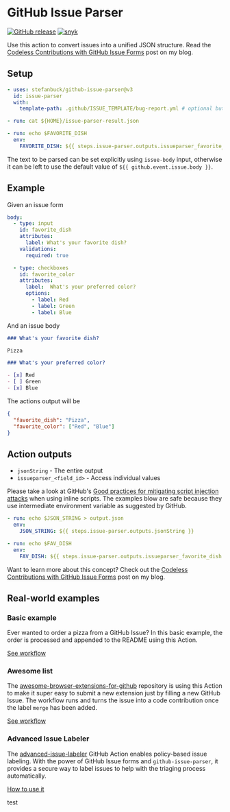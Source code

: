 # GitHub Issue Parser

[![GitHub release](https://img.shields.io/github/release/stefanbuck/github-issue-parser.svg)](https://github.com/stefanbuck/github-issue-parser/releases) [![snyk](https://snyk.io/test/github/stefanbuck/github-issue-parser/badge.svg?targetFile=package.json)](https://snyk.io/test/github/stefanbuck/github-issue-parser?targetFile=package.json)

Use this action to convert issues into a unified JSON structure. Read the [Codeless Contributions with GitHub Issue Forms](https://stefanbuck.com/blog/codeless-contributions-with-github-issue-forms) post on my blog.

## Setup

```yml
- uses: stefanbuck/github-issue-parser@v3
  id: issue-parser
  with:
    template-path: .github/ISSUE_TEMPLATE/bug-report.yml # optional but recommended

- run: cat ${HOME}/issue-parser-result.json

- run: echo $FAVORITE_DISH
  env:
    FAVORITE_DISH: ${{ steps.issue-parser.outputs.issueparser_favorite_dish }}
```

The text to be parsed can be set explicitly using `issue-body` input, otherwise it can be left to use the default value of `${{ github.event.issue.body }}`.

## Example

Given an issue form

```yml
body:
  - type: input
    id: favorite_dish
    attributes:
      label: What's your favorite dish?
    validations:
      required: true

  - type: checkboxes
    id: favorite_color
    attributes:
      label:  What's your preferred color?
      options:
        - label: Red
        - label: Green
        - label: Blue
```

And an issue body

```md
### What's your favorite dish?

Pizza

### What's your preferred color?

- [x] Red
- [ ] Green
- [x] Blue
```

The actions output will be

```json
{
  "favorite_dish": "Pizza",
  "favorite_color": ["Red", "Blue"]
}
```

## Action outputs

- `jsonString` - The entire output
- `issueparser_<field_id>` - Access individual values


Please take a look at GitHub's [Good practices for mitigating script injection attacks](https://docs.github.com/en/actions/security-guides/security-hardening-for-github-actions#good-practices-for-mitigating-script-injection-attacks) when using inline scripts. The examples blow are safe because they use intermediate environment variable as suggested by GitHub.

```yaml
- run: echo $JSON_STRING > output.json
  env:
    JSON_STRING: ${{ steps.issue-parser.outputs.jsonString }}
```


```yaml
- run: echo $FAV_DISH
  env:
    FAV_DISH: ${{ steps.issue-parser.outputs.issueparser_favorite_dish }}
```

Want to learn more about this concept? Check out the [Codeless Contributions with GitHub Issue Forms](https://stefanbuck.com/blog/codeless-contributions-with-github-issue-forms) post on my blog.


## Real-world examples

### Basic example

Ever wanted to order a pizza from a GitHub Issue? In this basic example, the order is processed and appended to the README using this Action.

[See workflow](https://github.com/stefanbuck/ristorante/blob/main/.github/workflows/order.yml)

### Awesome list

The [awesome-browser-extensions-for-github](https://github.com/stefanbuck/awesome-browser-extensions-for-github) repository is using this Action to make it super easy to submit a new extension just by filling a new GitHub Issue. The workflow runs and turns the issue into a code contribution once the label `merge` has been added.

[See workflow](https://github.com/stefanbuck/awesome-browser-extensions-for-github/blob/main/.github/workflows/handle-submission.yml)

### Advanced Issue Labeler

The [advanced-issue-labeler](https://github.com/redhat-plumbers-in-action/advanced-issue-labeler) GitHub Action enables policy-based issue labeling. With the power of GitHub Issue forms and `github-issue-parser`, it provides a secure way to label issues to help with the triaging process automatically.

[How to use it](https://github.com/redhat-plumbers-in-action/advanced-issue-labeler#usage)

test
